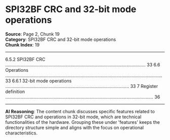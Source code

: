# SPI32BF CRC and 32-bit mode operations

**Source**: Page 2, Chunk 19  
**Category**: SPI32BF CRC and 32-bit mode operations  
**Chunk Index**: 19

---

6.5.2 SPI32BF CRC .............................................................................................................. 33
6.6 Operations ........................................................................................................................... 33
6.6.1 32-bit mode operations ................................................................................................. 33
7 Register definition .................................................................................................................... 36

---

**AI Reasoning**: The content chunk discusses specific features related to SPI32BF CRC and operations in 32-bit mode, which are technical functionalities of the hardware. Grouping these under 'features' keeps the directory structure simple and aligns with the focus on operational characteristics.
